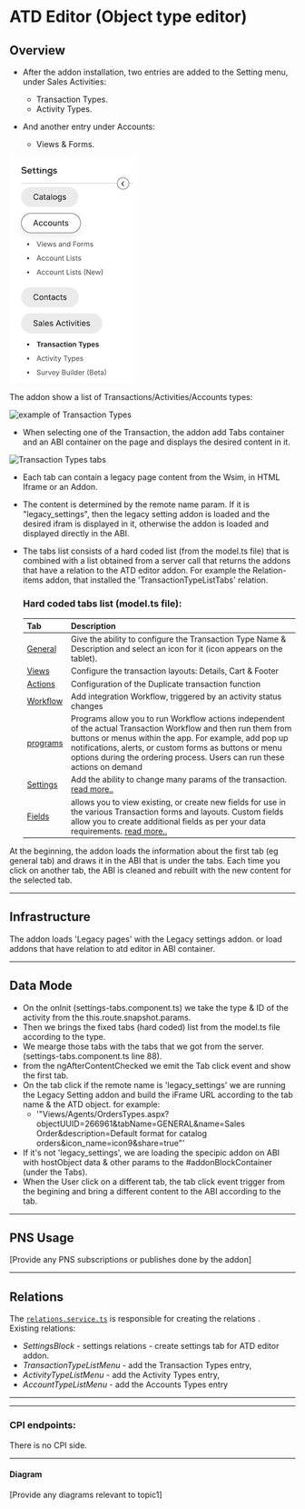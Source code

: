 # ATD Editor (Object type editor)

## Overview
- After the addon installation, two entries are added to the Setting menu, under Sales Activities:

    - Transaction Types.
    - Activity Types.

- And another entry under Accounts:
    - Views & Forms.

![settings menu new entries](image-1.png)

The addon show a list of Transactions/Activities/Accounts types:

![example of Transaction Types](https://support.pepperi.com/hc/article_attachments/4414103163538)

- When selecting one of the Transaction, the addon add Tabs container and an ABI container on the page and displays the desired content in it.

![Transaction Types tabs](https://support.pepperi.com/hc/article_attachments/6816543067676)

- Each tab can contain a legacy page content from the Wsim, in HTML Iframe or an Addon.

- The content is determined by the remote name param. If it is "legacy_settings", then the legacy setting addon is loaded and the desired ifram is displayed in it, otherwise the addon is loaded and displayed directly in the ABI.

- The tabs list consists of a hard coded list (from the model.ts file) that is combined with a list obtained from a server call that returns the addons that have a relation to the ATD editor addon.
        For example the Relation-items addon, that installed the 'TransactionTypeListTabs' relation. 

    ### Hard coded tabs list (model.ts file): ###

    | Tab | Description |
    |-------- |------------ |
    | [General](https://settings.pepperi.com/Views/Agents/OrdersTypes.aspx?objectUUID=277946&tabName=GENERAL) | Give the ability to  configure the Transaction Type Name & Description and select an icon for it (icon appears on the tablet). |
    | [Views](https://settings.pepperi.com/Views/Agents/OrdersTypes.aspx?objectUUID=277946&tabName=Views) | Configure the transaction layouts: Details, Cart & Footer |
    | [Actions](https://settings.pepperi.com/Views/Agents/OrdersTypes.aspx?objectUUID=277946&tabName=ACTIONS) | Configuration of the Duplicate transaction function |
    | [Workflow](https://settings.pepperi.com/Views/Agents/OrdersTypes.aspx?objectUUID=277946&tabName=WORKFLOW) | Add integration Workflow, triggered by an activity status changes |
    | [programs](https://settings.pepperi.com/Views/Agents/OrdersTypes.aspx?objectUUID=277946&tabName=PROGRAM) | Programs allow you to run Workflow actions independent of the actual Transaction Workflow and then run them from buttons or menus within the app. For example, add pop up notifications, alerts, or custom forms as buttons or menu options during the ordering process. Users can run these actions on demand |
    | [Settings](https://settings.pepperi.com/Views/Agents/OrdersTypes.aspx?objectUUID=277946&tabName=SETTINGS) | Add the ability to change many params of the transaction. [read more..](https://support.pepperi.com/hc/en-us/articles/201820207-Sales-Transaction-Types-Actions-Workflows-Programs-and-Settings#_Toc536721172)|
    | [Fields](https://settings.pepperi.com/Views/Agents/OrdersTypes.aspx?objectUUID=277946&tabName=FIELDS) | allows you to view existing, or create new fields for use in the various Transaction forms and layouts. Custom fields allow you to create additional fields as per your data requirements. [read more..](https://support.pepperi.com/hc/en-us/articles/201820207-Sales-Transaction-Types-Actions-Workflows-Programs-and-Settings#_Toc536721172) |

At the beginning, the addon loads the information about the first tab (eg general tab) and draws it in the ABI that is under the tabs. Each time you click on another tab, the ABI is cleaned and rebuilt with the new content for the selected tab.

---

## Infrastructure

The addon loads 'Legacy pages' with the Legacy settings addon. or load addons that have relation to atd editor in ABI container.

---

## Data Mode

- On the onInit (settings-tabs.component.ts) we take the type & ID of the activity from the this.route.snapshot.params.
- Then we brings the fixed tabs (hard coded) list from the model.ts file according to the type.
- We mearge those tabs with the tabs that we got from the server. (settings-tabs.component.ts line 88).
- from the ngAfterContentChecked we emit the Tab click event and show the first tab.
- On the tab click if the remote name is 'legacy_settings' we are running the Legacy Setting addon and build the iFrame URL according to the tab name & the ATD object. for example:
     - '"Views/Agents/OrdersTypes.aspx?objectUUID=266961&tabName=GENERAL&name=Sales Order&description=Default format for catalog orders&icon_name=icon9&share=true"'
- If it's not 'legacy_settings', we are loading the specipic addon on ABI with hostObject data & other params to the #addonBlockContainer (under the Tabs).
- When the User click on a different tab, the tab click event trigger from the begining and bring a different content to the ABI according to the tab. 

---

## PNS Usage

[Provide any PNS subscriptions or publishes done by the addon]

---

## Relations
The  [`relations.service.ts`](../server-side/services/relations.service.ts) is responsible for creating the relations .  
Existing relations:
- $SettingsBlock$ - settings relations - create settings tab for ATD editor addon.
- $TransactionTypeListMenu$ - add the Transaction Types entry,
- $ActivityTypeListMenu$ - add the Activity Types entry,
- $AccountTypeListMenu$ - add the Accounts Types entry
---

_____________________________________________________________
### CPI endpoints:

There is no CPI side.
_____________________________________________________________
#### Diagram

[Provide any diagrams relevant to topic1]
